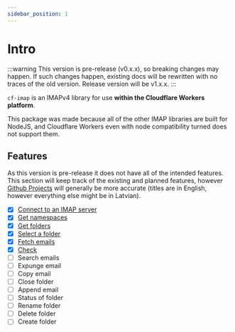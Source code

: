 ```yaml
---
sidebar_position: 1
---
```


# Intro

:::warning
This version is pre-release (v0.x.x), so breaking changes may happen. If such changes happen, existing docs will be rewritten with no traces of the old version. Release version will be v1.x.x.
:::

`cf-imap` is an IMAPv4 library for use **within the Cloudflare Workers platform**.

This package was made because all of the other IMAP libraries are built for NodeJS, and Cloudflare Workers even with node compatibility turned does not support them.

## Features

As this version is pre-release it does not have all of the intended features. This section will keep track of the existing and planned features, however [Github Projects](https://github.com/users/Exerra/projects/3) will generally be more accurate (titles are in English, however everything else might be in Latvian).

- [x] [Connect to an IMAP server](init)
- [x] [Get namespaces](namespaces)
- [x] [Get folders](folders/get)
- [x] [Select a folder](folders/select)
- [x] [Fetch emails](emails/fetch)
- [x] [Check](check)
- [ ] Search emails
- [ ] Expunge email
- [ ] Copy email
- [ ] Close folder
- [ ] Append email
- [ ] Status of folder
- [ ] Rename folder
- [ ] Delete folder
- [ ] Create folder